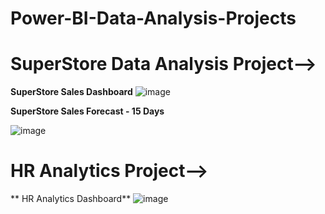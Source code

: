 # Power-BI-Data-Analysis-Projects

# SuperStore Data Analysis Project-->
**SuperStore Sales Dashboard**
![image](https://github.com/darshitbhatt123/Power-BI-Data-Analysis-Projects/assets/164491533/f37e1847-258f-4193-be0f-feeb3f577ab7)


**SuperStore Sales Forecast - 15 Days**

![image](https://github.com/darshitbhatt123/Power-BI-Data-Analysis-Projects/assets/164491533/3fafdb69-2f0d-45f7-935d-cae86559b448)


# HR Analytics Project-->
** HR Analytics Dashboard**
![image](https://github.com/darshitbhatt123/Power-BI-Data-Analysis-Projects/assets/164491533/e013c96c-e8e2-43a6-a8a0-d053987467df)
